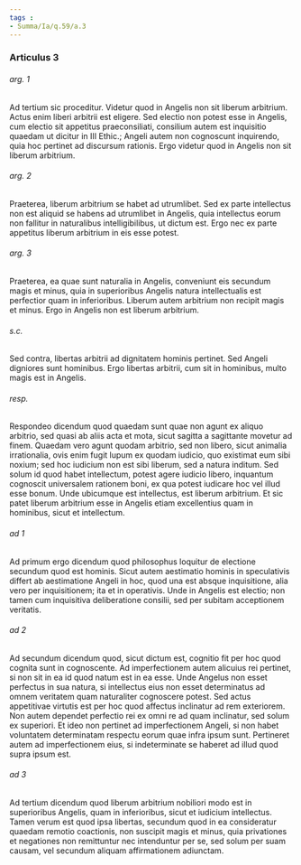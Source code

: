 ```yaml
---
tags : 
- Summa/Ia/q.59/a.3
---
```


### Articulus 3

###### arg. 1
Ad tertium sic proceditur. Videtur quod in Angelis non sit liberum arbitrium. Actus enim liberi arbitrii est eligere. Sed electio non potest esse in Angelis, cum electio sit appetitus praeconsiliati, consilium autem est inquisitio quaedam ut dicitur in III Ethic.; Angeli autem non cognoscunt inquirendo, quia hoc pertinet ad discursum rationis. Ergo videtur quod in Angelis non sit liberum arbitrium.

###### arg. 2
Praeterea, liberum arbitrium se habet ad utrumlibet. Sed ex parte intellectus non est aliquid se habens ad utrumlibet in Angelis, quia intellectus eorum non fallitur in naturalibus intelligibilibus, ut dictum est. Ergo nec ex parte appetitus liberum arbitrium in eis esse potest.

###### arg. 3
Praeterea, ea quae sunt naturalia in Angelis, conveniunt eis secundum magis et minus, quia in superioribus Angelis natura intellectualis est perfectior quam in inferioribus. Liberum autem arbitrium non recipit magis et minus. Ergo in Angelis non est liberum arbitrium.

###### s.c.
Sed contra, libertas arbitrii ad dignitatem hominis pertinet. Sed Angeli digniores sunt hominibus. Ergo libertas arbitrii, cum sit in hominibus, multo magis est in Angelis.

###### resp.
Respondeo dicendum quod quaedam sunt quae non agunt ex aliquo arbitrio, sed quasi ab aliis acta et mota, sicut sagitta a sagittante movetur ad finem. Quaedam vero agunt quodam arbitrio, sed non libero, sicut animalia irrationalia, ovis enim fugit lupum ex quodam iudicio, quo existimat eum sibi noxium; sed hoc iudicium non est sibi liberum, sed a natura inditum. Sed solum id quod habet intellectum, potest agere iudicio libero, inquantum cognoscit universalem rationem boni, ex qua potest iudicare hoc vel illud esse bonum. Unde ubicumque est intellectus, est liberum arbitrium. Et sic patet liberum arbitrium esse in Angelis etiam excellentius quam in hominibus, sicut et intellectum.

###### ad 1
Ad primum ergo dicendum quod philosophus loquitur de electione secundum quod est hominis. Sicut autem aestimatio hominis in speculativis differt ab aestimatione Angeli in hoc, quod una est absque inquisitione, alia vero per inquisitionem; ita et in operativis. Unde in Angelis est electio; non tamen cum inquisitiva deliberatione consilii, sed per subitam acceptionem veritatis.

###### ad 2
Ad secundum dicendum quod, sicut dictum est, cognitio fit per hoc quod cognita sunt in cognoscente. Ad imperfectionem autem alicuius rei pertinet, si non sit in ea id quod natum est in ea esse. Unde Angelus non esset perfectus in sua natura, si intellectus eius non esset determinatus ad omnem veritatem quam naturaliter cognoscere potest. Sed actus appetitivae virtutis est per hoc quod affectus inclinatur ad rem exteriorem. Non autem dependet perfectio rei ex omni re ad quam inclinatur, sed solum ex superiori. Et ideo non pertinet ad imperfectionem Angeli, si non habet voluntatem determinatam respectu eorum quae infra ipsum sunt. Pertineret autem ad imperfectionem eius, si indeterminate se haberet ad illud quod supra ipsum est.

###### ad 3
Ad tertium dicendum quod liberum arbitrium nobiliori modo est in superioribus Angelis, quam in inferioribus, sicut et iudicium intellectus. Tamen verum est quod ipsa libertas, secundum quod in ea consideratur quaedam remotio coactionis, non suscipit magis et minus, quia privationes et negationes non remittuntur nec intenduntur per se, sed solum per suam causam, vel secundum aliquam affirmationem adiunctam.


